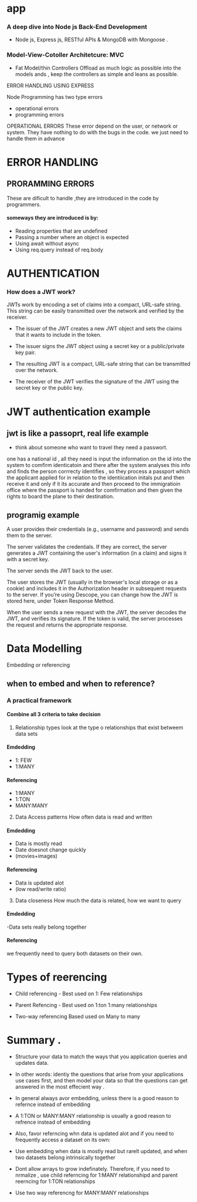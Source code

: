 # app

### A deep dive into Node js Back-End Development

- Node js, Express js, RESTful APIs & MongoDB with Mongoose .

### Model-View-Cotoller Architetcure: MVC

- Fat Model/thin Controllers
  Offload as much logic as possible into the models ands , keep the controllers as simple and leans as possible.

ERROR HANDLING USING EXPRESS

Node Programming has two type errors

- operational errors
- programming errors

OPERATIONAL ERRORS
These error depend on the user, or network or system. They have nothing to do with the bugs in the code.
we just need to handle them in advance

# ERROR HANDLING

## PRORAMMING ERRORS

These are dificult to handle ,they are introduced in the code by programmers.

#### someways they are introduced is by:

- Reading properties that are undefined
- Passing a number where an object is expected
- Using await without async
- Using req.query instead of req.body

# AUTHENTICATION

### How does a JWT work?

JWTs work by encoding a set of claims into a compact, URL-safe string. This string can be easily transmitted over the network and verified by the receiver.

- The issuer of the JWT creates a new JWT object and sets the claims that it wants to include in the token.

- The issuer signs the JWT object using a secret key or a public/private key pair.

- The resulting JWT is a compact, URL-safe string that can be transmitted over the network.

- The receiver of the JWT verifies the signature of the JWT using the secret key or the public key.

# JWT authentication example

## jwt is like a passoprt, real life example

- think about someone who want to travel they need a passwort.

one has a national id , all they need is input the information on the id into the system to comfirm identicatoin and there after the system analyses this info and finds the person corrrecty identifies , so they process a passport which the applicant applied for in relation to the identiication initals put and then receive it and only if it its accurate and then proceed to the immigratioin office where the passport is handed for comfirmation and then given the rights to board the plane to their destination.

## programig example

A user provides their credentials (e.g., username and password) and sends them to the server.

The server validates the credentials. If they are correct, the server generates a JWT containing the user's information (in a claim) and signs it with a secret key.

The server sends the JWT back to the user.

The user stores the JWT (usually in the browser's local storage or as a cookie) and includes it in the Authorization header in subsequent requests to the server. If you’re using Descope, you can change how the JWT is stored here, under Token Response Method.

When the user sends a new request with the JWT, the server decodes the JWT, and verifies its signature. If the token is valid, the server processes the request and returns the appropriate response.

# Data Modelling

Embedding or referencing

## when to embed and when to reference?

### A practical framework

#### Combine all 3 criteria to take decision

1. Relationship types
   look at the type o relationships that exist betweem data sets

#### Emdedding

- 1: FEW
- 1:MANY

#### Referencing

- 1:MANY
- 1:TON
- MANY:MANY

2. Data Access patterns
   How often data is read and written

#### Emdedding

- Data is mostly read
- Date doesnot change quickly
- (movies+images)

#### Referencing

- Data is updated alot
- (low read/write ratio)

3. Data closeness
   How much the data is related, how we want to query

#### Emdedding

-Data sets really belong together

#### Referencing

we frequently need to query both datasets on their own.

# Types of reerencing

- Child referencing -
  Best used on
  1: Few relationships

- Parent Refencing -
  Best used on
  1:ton
  1:many relationships

- Two-way referencing
  Based used on
  Many to many

# Summary .

- Structure your data to match the ways that you application queries and updates data.

- In other words: identiy the questions that arise from your applications use cases first, and then model your data so that the questions can get answered in the most effecient way .

- In general always avor embedding, unless there is a good reason to refernce instead of embedding

- A 1:TON or MANY:MANY relationship is usually a good reason to refrence instead of embedding

- Also, favor referncing whn data is updated alot and if you need to frequently access a dataset on its own:

- Use embedding when data is mostly read but rarelt updated, and when two datasets belong intrinsically together

- Dont allow arrays to grow indefinately. Therefore, if you need to nrmalize , use child referncing for 1:MANY relationshipd and parent reerncing for 1:TON relationships

- Use two way referencng for MANY:MANY relationships
